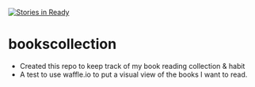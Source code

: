 [![Stories in Ready](https://badge.waffle.io/tricialing/bookscollection.png?label=ready&title=Ready)](https://waffle.io/tricialing/bookscollection)
# bookscollection
- Created this repo to keep track of my book reading collection &amp; habit
- A test to use waffle.io to put a visual view of the books I want to read.
